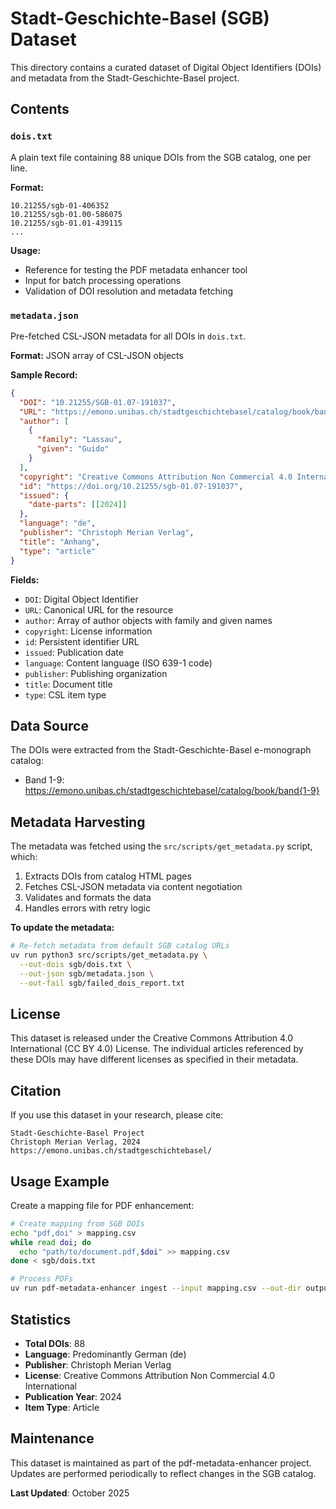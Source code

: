 # Stadt-Geschichte-Basel (SGB) Dataset

This directory contains a curated dataset of Digital Object Identifiers (DOIs) and metadata from the Stadt-Geschichte-Basel project.

## Contents

### `dois.txt`

A plain text file containing 88 unique DOIs from the SGB catalog, one per line.

**Format:**
```
10.21255/sgb-01-406352
10.21255/sgb-01.00-586075
10.21255/sgb-01.01-439115
...
```

**Usage:**
- Reference for testing the PDF metadata enhancer tool
- Input for batch processing operations
- Validation of DOI resolution and metadata fetching

### `metadata.json`

Pre-fetched CSL-JSON metadata for all DOIs in `dois.txt`.

**Format:** JSON array of CSL-JSON objects

**Sample Record:**
```json
{
  "DOI": "10.21255/SGB-01.07-191037",
  "URL": "https://emono.unibas.ch/stadtgeschichtebasel/catalog/book/band1/chapter/289",
  "author": [
    {
      "family": "Lassau",
      "given": "Guido"
    }
  ],
  "copyright": "Creative Commons Attribution Non Commercial 4.0 International",
  "id": "https://doi.org/10.21255/sgb-01.07-191037",
  "issued": {
    "date-parts": [[2024]]
  },
  "language": "de",
  "publisher": "Christoph Merian Verlag",
  "title": "Anhang",
  "type": "article"
}
```

**Fields:**
- `DOI`: Digital Object Identifier
- `URL`: Canonical URL for the resource
- `author`: Array of author objects with family and given names
- `copyright`: License information
- `id`: Persistent identifier URL
- `issued`: Publication date
- `language`: Content language (ISO 639-1 code)
- `publisher`: Publishing organization
- `title`: Document title
- `type`: CSL item type

## Data Source

The DOIs were extracted from the Stadt-Geschichte-Basel e-monograph catalog:

- Band 1-9: https://emono.unibas.ch/stadtgeschichtebasel/catalog/book/band{1-9}

## Metadata Harvesting

The metadata was fetched using the `src/scripts/get_metadata.py` script, which:

1. Extracts DOIs from catalog HTML pages
2. Fetches CSL-JSON metadata via content negotiation
3. Validates and formats the data
4. Handles errors with retry logic

**To update the metadata:**

```bash
# Re-fetch metadata from default SGB catalog URLs
uv run python3 src/scripts/get_metadata.py \
  --out-dois sgb/dois.txt \
  --out-json sgb/metadata.json \
  --out-fail sgb/failed_dois_report.txt
```

## License

This dataset is released under the Creative Commons Attribution 4.0 International (CC BY 4.0) License. The individual articles referenced by these DOIs may have different licenses as specified in their metadata.

## Citation

If you use this dataset in your research, please cite:

```
Stadt-Geschichte-Basel Project
Christoph Merian Verlag, 2024
https://emono.unibas.ch/stadtgeschichtebasel/
```

## Usage Example

Create a mapping file for PDF enhancement:

```bash
# Create mapping from SGB DOIs
echo "pdf,doi" > mapping.csv
while read doi; do
  echo "path/to/document.pdf,$doi" >> mapping.csv
done < sgb/dois.txt

# Process PDFs
uv run pdf-metadata-enhancer ingest --input mapping.csv --out-dir output/
```

## Statistics

- **Total DOIs**: 88
- **Language**: Predominantly German (de)
- **Publisher**: Christoph Merian Verlag
- **License**: Creative Commons Attribution Non Commercial 4.0 International
- **Publication Year**: 2024
- **Item Type**: Article

## Maintenance

This dataset is maintained as part of the pdf-metadata-enhancer project. Updates are performed periodically to reflect changes in the SGB catalog.

**Last Updated**: October 2025
